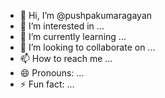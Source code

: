 - 👋 Hi, I’m @pushpakumaragayan
- 👀 I’m interested in ...
- 🌱 I’m currently learning ...
- 💞️ I’m looking to collaborate on ...
- 📫 How to reach me ...
- 😄 Pronouns: ...
- ⚡ Fun fact: ...

<!---
pushpakumaragayan/pushpakumaragayan is a ✨ special ✨ repository because its `README.md` (this file) appears on your GitHub profile.
You can click the Preview link to take a look at your changes.
--->
